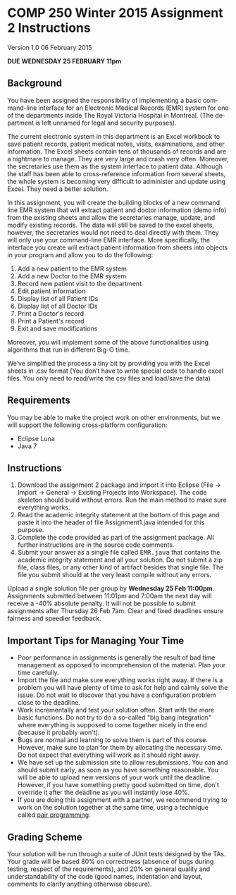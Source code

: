 <html>
<head>
</head>
<body>
<h1>COMP 250 Winter 2015 Assignment 2 Instructions</h1>
<p>Version 1.0 06 February 2015</p>
<p><strong>DUE WEDNESDAY 25 FEBRUARY 11pm</strong></p>
<h2>Background</h2>
<p><span lang="EN-US">You have been assigned the responsibility of implementing a basic command-line interface for an Electronic Medical Records (EMR) system for one of the departments inside The Royal Victoria Hospital in Montreal. (The department is left unnamed for legal and security purposes).</span></p>
<p>The current electronic system in this department is an Excel workbook to save patient records, patient medical notes, visits, examinations, and other information. The Excel sheets contain tens of thousands of records and are a nightmare to manage. They are very large and crash very often. Moreover, the secretaries use them as the system interface to patient data. Although the staff has been able to cross-reference information from several sheets, the whole system is becoming very difficult to administer and update using Excel. They need a better solution.</p>
<p>In this assignment, you will create the building blocks of a new command line EMR system that will extract patient and doctor information (demo info) from the existing sheets and allow the secretaries manage, update, and modify existing records. The data will still be saved to the excel sheets, however, the secretaries would not need to deal directly with them. They will only use your command-line EMR interface. More specifically, the interface you create will extract patient information from sheets into objects in your program and allow you to do the following:</p>
<ol>
<li><span lang="EN-US"></span><span lang="EN-US">Add a new patient to the EMR system</span></li>
<li><span lang="EN-US"></span><span lang="EN-US">Add a new Doctor to the EMR system</span></li>
<li><span lang="EN-US"></span><span lang="EN-US">Record new patient visit to the department</span></li>
<li><span lang="EN-US"></span><span lang="EN-US">Edit patient information</span></li>
<li><span lang="EN-US"></span><span lang="EN-US">Display list of all Patient IDs</span></li>
<li><span lang="EN-US"></span><span lang="EN-US">Display list of all Doctor IDs</span></li>
<li><span lang="EN-US"></span><span lang="EN-US">Print a Doctor's record</span></li>
<li><span lang="EN-US"></span><span lang="EN-US">Print a Patient's record</span></li>
<li><span lang="EN-US"></span>Exit and save modifications</li>
</ol>
<p>Moreover, you will implement some of the above functionalities using algorithms that run in different Big-O time.</p>
<p>We&rsquo;ve simplified the process a tiny bit by providing you with the Excel sheets in .csv format (You don&rsquo;t have to write special code to handle excel files. You only need to read/write the csv files and load/save the data) &nbsp;</p>
<h2>Requirements</h2>
<p>You may be able to make the project work on other environments, but we will support the following cross-platform configuration:</p>
<ul>
<li>Eclipse Luna</li>
<li>Java 7</li>
</ul>
<h2>Instructions</h2>
<ol>
<li>Download the assignment 2 package and import it into Eclipse (File -&gt; Import -&gt; General -&gt; Existing Projects into Workspace). The code skeleton should build without errors. Run the main method to make sure everything works.</li>
<li>Read the academic integrity statement at the bottom of this page and paste it into the header of file Assignment1.java intended for this purpose.</li>
<li>Complete the code provided as part of the assignment package. All further instructions are in the source code comments.</li>
<li>Submit your answer as a single file called&nbsp;<tt>EMR.java</tt>&nbsp;that contains the academic integrity statement and all your solution. Do not submit a zip file, class files, or any other kind of artifact besides that single file. The file you submit should at the very least compile without any errors.</li>
</ol>
<p>Upload a single solution file per group by&nbsp;<strong>Wednesday 25 Feb 11:00pm</strong>. Assignments submitted between 11:01pm and 7:00am the next day will receive a -40% absolute penalty. It will not be possible to submit assignments after Thursday 26 Feb 7am. Clear and fixed deadlines ensure fairness and speedier feedback.</p>
<h2>Important Tips for Managing Your Time</h2>
<ul>
<li>Poor performance in assignments is generally the result of bad time management as opposed to incomprehension of the material. Plan your time carefully.</li>
<li>Import the file and make sure everything works right away. If there is a problem you will have plenty of time to ask for help and calmly solve the issue. Do not wait to discover that you have a configuration problem close to the deadline.</li>
<li>Work incrementally and test your solution often. Start with the more basic functions. Do not try to do a so-called "big bang integration" where everything is supposed to come together nicely in the end (because it probably won't).</li>
<li>Bugs are normal and learning to solve them is part of this course. However, make sure to plan for them by allocating the necessary time. Do not expect that everything will work as it should right away.</li>
<li>We have set up the submission site to allow resubmissions. You can and should submit early, as soon as you have something reasonable. You will be able to upload new versions of your work until the deadline. However, if you have something pretty good submitted on time, don't override it after the deadline as you will instantly lose 40%.</li>
<li>If you are doing this assignment with a partner, we recommend trying to work on the solution together at the same time, using a technique called&nbsp;<a href="https://en.wikipedia.org/wiki/Pair_programming">pair programming</a>.</li>
</ul>

<h2>Grading Scheme</h2>
<p>Your solution will be run through a suite of JUnit tests designed by the TAs. Your grade will be based 80% on correctness (absence of bugs during testing, respect of the requirements), and 20% on general quality and understandability of the code (good names, indentation and layout, comments to clarify anything otherwise obscure).</p>

</body>
</html>
